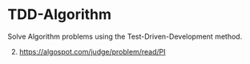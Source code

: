 # TDD-Algorithm
Solve Algorithm problems using the Test-Driven-Development method.


2. https://algospot.com/judge/problem/read/PI
